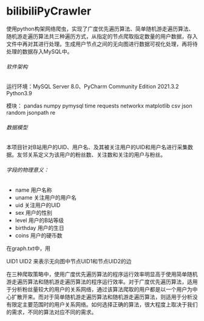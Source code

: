 # bilibiliPyCrawler

​		使用python构架网络爬虫，实现了广度优先遍历算法、简单随机游走遍历算法、随机游走遍历算法共三种遍历方式，从指定的节点爬取指定数量的用户数据，存入文件中再对其进行处理。生成用户节点之间的无向图进行数据可视化处理，再将待处理的数据存入MySQL中。

###### 	软件架构

运行环境：MySQL Server 8.0、PyCharm Community Edition 2021.3.2  Python3.9

模块： pandas	numpy	pymysql	 time requests networkx matplotlib csv json random jsonpath re 

###### 	数据模型

本项目针对B站用户的UID、用户名、及其被关注用户的UID和用户名进行采集数据。友邻关系定义为该用户的粉丝数、关注数和关注的用户与粉丝。

###### 	字段的物理意义：

- name 		   用户名称
- uname		  关注用户的用户名
- uid			    关注用户的UID
- sex 	          用户的性别
- level		     用户的B站等级
- birthday	    用户的生日	
- coins		    用户的硬币数	

在graph.txt中，用

UID1 UID2 来表示无向图中节点UID1和节点UID2的边 





​		在三种爬取策略中，使用广度优先遍历算法的程序运行效率明显高于使用简单随机游走遍历算法和随机游走遍历算法的程序运行效率。对于广度优先遍历算法，适用于分析粉丝量较大的用户的关系网络，通过该算法爬取的用户都是以一个用户为中心扩散开来。而对于简单随机游走遍历算法和随机游走遍历算法，则适用于分析没有限定主要范围时的用户关系网络。如何选择正确的算法，很大程度上取决于我们的需求，不同的算法对应不同的需求。